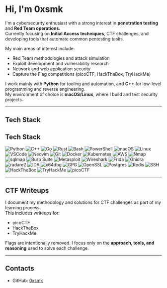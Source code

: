 # Hi, I'm 0xsmk

I'm a cybersecurity enthusiast with a strong interest in **penetration testing** and **Red Team operations**.  
Currently focusing on **Initial Access techniques**, CTF challenges, and developing tools that automate common pentesting tasks.  

My main areas of interest include:  
- Red Team methodologies and attack simulation  
- Exploit development and vulnerability research  
- Network and web application security  
- Capture the Flag competitions (picoCTF, HackTheBox, TryHackMe)  

I work mainly with **Python** for tooling and automation, and **C++** for low-level programming and reverse engineering.  
My environment of choice is **macOS/Linux**, where I build and test security projects.  

---

## Tech Stack

## Tech Stack

![Python](https://img.shields.io/badge/-Python-3776AB?style=flat&logo=python&logoColor=white) ![C++](https://img.shields.io/badge/-C++-00599C?style=flat&logo=c%2B%2B&logoColor=white) ![Go](https://img.shields.io/badge/-Go-00ADD8?style=flat&logo=go&logoColor=white) ![Rust](https://img.shields.io/badge/-Rust-000000?style=flat&logo=rust&logoColor=white) ![Bash](https://img.shields.io/badge/-Bash-4EAA25?style=flat&logo=gnu-bash&logoColor=white) ![PowerShell](https://img.shields.io/badge/-PowerShell-012456?style=flat&logo=powershell&logoColor=white) ![macOS](https://img.shields.io/badge/-macOS-000000?style=flat&logo=apple&logoColor=white) ![Linux](https://img.shields.io/badge/-Linux-FCC624?style=flat&logo=linux&logoColor=black) ![VSCode](https://img.shields.io/badge/-VSCode-007ACC?style=flat&logo=visual-studio-code&logoColor=white) ![Neovim](https://img.shields.io/badge/-Neovim-57A143?style=flat&logo=neovim&logoColor=white) ![Git](https://img.shields.io/badge/-Git-F05032?style=flat&logo=git&logoColor=white) ![Docker](https://img.shields.io/badge/-Docker-2496ED?style=flat&logo=docker&logoColor=white) ![Kubernetes](https://img.shields.io/badge/-Kubernetes-326CE5?style=flat&logo=kubernetes&logoColor=white) ![AWS](https://img.shields.io/badge/-AWS-FF9900?style=flat&logo=amazon-aws&logoColor=white) ![Nmap](https://img.shields.io/badge/-Nmap-2C2C2C?style=flat&logo=nmap&logoColor=white) ![sqlmap](https://img.shields.io/badge/-sqlmap-1A1A1A?style=flat&logo=sql&logoColor=white) ![Burp Suite](https://img.shields.io/badge/-Burp%20Suite-FF6C37?style=flat&logo=burp-suite&logoColor=white) ![Metasploit](https://img.shields.io/badge/-Metasploit-2C2C2C?style=flat&logo=metasploit&logoColor=white) ![Wireshark](https://img.shields.io/badge/-Wireshark-1679A7?style=flat&logo=wireshark&logoColor=white) ![Frida](https://img.shields.io/badge/-Frida-9B59B6?style=flat&logo=frida&logoColor=white) ![Ghidra](https://img.shields.io/badge/-Ghidra-6C6C6C?style=flat&logo=ghidra&logoColor=white) ![radare2](https://img.shields.io/badge/-radare2-DA1212?style=flat&logo=radare&logoColor=white) ![IDA](https://img.shields.io/badge/-IDA%20Pro-0F172A?style=flat&logo=ida&logoColor=white) ![x64dbg](https://img.shields.io/badge/-x64dbg-1F2937?style=flat&logo=xbox&logoColor=white) ![GPG](https://img.shields.io/badge/-GPG-4A5568?style=flat&logo=gpg&logoColor=white) ![OpenSSL](https://img.shields.io/badge/-OpenSSL-0096D6?style=flat&logo=openssl&logoColor=white) ![Postgres](https://img.shields.io/badge/-Postgres-316192?style=flat&logo=postgresql&logoColor=white) ![Redis](https://img.shields.io/badge/-Redis-D82C20?style=flat&logo=redis&logoColor=white) ![SSH](https://img.shields.io/badge/-SSH-0F172A?style=flat&logo=ssh&logoColor=white) ![HackTheBox](https://img.shields.io/badge/-HackTheBox-9FEF00?style=flat&logo=hackthebox&logoColor=black) ![TryHackMe](https://img.shields.io/badge/-TryHackMe-FF0000?style=flat&logo=tryhackme&logoColor=white) ![picoCTF](https://img.shields.io/badge/-picoCTF-000000?style=flat&logo=ctf&logoColor=white)


---

## CTF Writeups

I document my methodology and solutions for CTF challenges as part of my learning process.  
This includes writeups for:  
- picoCTF  
- HackTheBox  
- TryHackMe  

Flags are intentionally removed. I focus only on the **approach, tools, and reasoning** used to solve each challenge.

---

## Contacts

- GitHub: [0xsmk](https://github.com/0xsmk)
